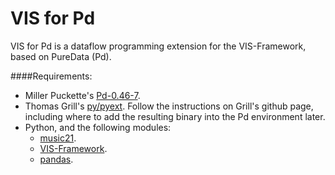 # VIS for Pd
VIS for Pd is a dataflow programming extension for the VIS-Framework, based on PureData (Pd).

####Requirements:
- Miller Puckette's [Pd-0.46-7](http://msp.ucsd.edu/software.html]).
- Thomas Grill's [py/pyext](https://github.com/grrrr/py). Follow the instructions on Grill's github page, including where to add the resulting binary into the Pd environment later. 
- Python, and the following modules:
  - [music21](https://github.com/cuthbertLab/music21).
  - [VIS-Framework](https://github.com/ELVIS-Project/vis-framework).
  - [pandas](https://github.com/pydata/pandas).

